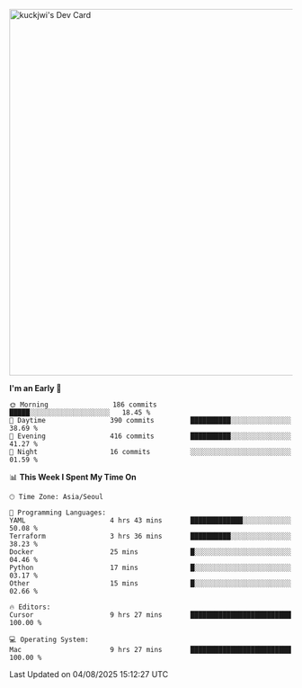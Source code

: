 <a href="https://app.daily.dev/kuckhwancho"><img src="https://api.daily.dev/devcards/v2/efef39c8028947428b3c0b486b9cd9b6.png?r=iz2&type=wide" width="652" alt="kuckjwi's Dev Card"/></a>

<!--START_SECTION:waka-->
**I'm an Early 🐤** 

```text
🌞 Morning                186 commits         █████░░░░░░░░░░░░░░░░░░░░   18.45 % 
🌆 Daytime                390 commits         ██████████░░░░░░░░░░░░░░░   38.69 % 
🌃 Evening                416 commits         ██████████░░░░░░░░░░░░░░░   41.27 % 
🌙 Night                  16 commits          ░░░░░░░░░░░░░░░░░░░░░░░░░   01.59 % 
```


📊 **This Week I Spent My Time On** 

```text
🕑︎ Time Zone: Asia/Seoul

💬 Programming Languages: 
YAML                     4 hrs 43 mins       █████████████░░░░░░░░░░░░   50.08 % 
Terraform                3 hrs 36 mins       ██████████░░░░░░░░░░░░░░░   38.23 % 
Docker                   25 mins             █░░░░░░░░░░░░░░░░░░░░░░░░   04.46 % 
Python                   17 mins             █░░░░░░░░░░░░░░░░░░░░░░░░   03.17 % 
Other                    15 mins             █░░░░░░░░░░░░░░░░░░░░░░░░   02.66 % 

🔥 Editors: 
Cursor                   9 hrs 27 mins       █████████████████████████   100.00 % 

💻 Operating System: 
Mac                      9 hrs 27 mins       █████████████████████████   100.00 % 
```


 Last Updated on 04/08/2025 15:12:27 UTC
<!--END_SECTION:waka-->
